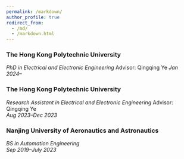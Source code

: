 ```yaml
---
permalink: /markdown/
author_profile: true
redirect_from: 
  - /md/
  - /markdown.html
---
```

### The Hong Kong Polytechnic University
*PhD in  Electrical and Electronic Engineering*   Advisor: Qingqing Ye 
*Jan 2024–*

### The Hong Kong Polytechnic University
*Research Assistant in  Electrical and Electronic Engineering*   Advisor: Qingqing Ye  
*Aug 2023–Dec 2023*  

### Nanjing University of Aeronautics and Astronautics  
*BS in Automation Engineering*  
*Sep 2019–July 2023*  




